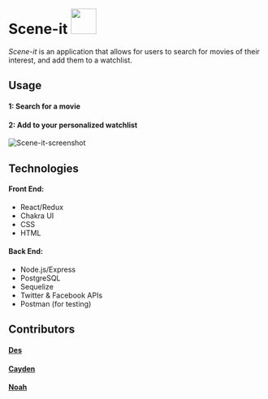 # Scene-it <img src="https://media4.giphy.com/media/lojqWfJ0HXZ6Gj3461/giphy.gif?cid=790b7611a730b31e18edcc482607a66b137375f81433c270&rid=giphy.gif&ct=s" width="50px">

_Scene-it_ is an application that allows for users to search for movies of their interest, and add them to a watchlist.

## Usage

#### 1: Search for a movie

#### 2: Add to your personalized watchlist

![Scene-it-screenshot](https://user-images.githubusercontent.com/87389186/157728962-bcda0122-9657-48b2-a403-d7846289170e.png)

## Technologies

#### **Front End**:

- React/Redux
- Chakra UI
- CSS
- HTML

#### **Back End**:

- Node.js/Express
- PostgreSQL
- Sequelize
- Twitter & Facebook APIs
- Postman (for testing)

## Contributors

#### [Des](https://github.com/dess890)

#### [Cayden](https://github.com/Forlaenu)

#### [Noah](https://github.com/Niche-Quiche)
